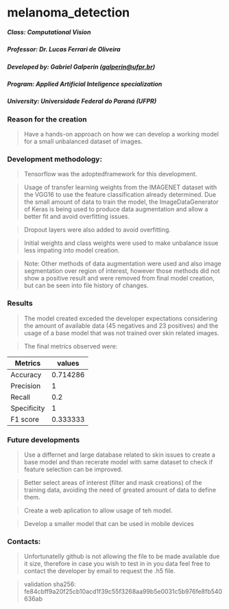 # melanoma_detection

##### Class: Computational Vision
##### Professor: Dr. Lucas Ferrari de Oliveira
##### Developed by: Gabriel Galperin (galperin@ufpr.br)
##### Program: Applied Artificial Inteligence specialization
##### University: Universidade Federal do Paraná (UFPR)

### Reason for the creation
> Have a hands-on approach on how we can develop a working model for a small unbalanced dataset of images. 

### Development methodology:
> Tensorflow was the adoptedframework for this development. 

> Usage of transfer learning weights from the IMAGENET dataset with the VGG16 to use the feature classification already determined. 
> Due the small amount of data to train the model, the ImageDataGenerator of Keras is being used to produce data augmentation and allow a better fit and avoid overfitting issues.

> Dropout layers were also added to avoid overfitting. 

> Initial weights and class weights were used to make unbalance issue less impating into model creation.


> Note:  Other methods of data augmentation were used and also image segmentation over region of interest, however those methods did not show a positive result and were removed from final model creation, but can be seen into file history of changes. 

### Results
> The model created exceded the developer expectations considering the amount of available data (45 negatives and 23 positives) and the usage of a base model that was not trained over skin related images. 


> The final metrics observed were: 


  Metrics     |    values
------------- | -------------
   Accuracy   |    0.714286
   Precision  |    1
   Recall     |    0.2
 Specificity  |    1
   F1 score   |    0.333333

### Future developments
> Use a differnet and large database related to skin issues to create a base model and than recerate model with same dataset to check if feature selection can be improved.

> Better select areas of interest (filter and mask creations) of the training data, avoiding the need of greated amount of data to define them.

> Create a web aplication to allow usage of teh model.

> Develop a smaller model that can be used in mobile devices

### Contacts:  
> Unfortunatelly github is not allowing the file to be made available due it size, therefore in case you wish to test in in you data feel free to contact the developer by email to request the .h5 file.

> validation sha256: fe84cbff9a20f25cb10acd1f39c55f3268aa99b5e0031c5b976fe8fb540636ab
